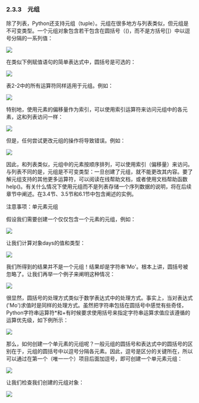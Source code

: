    

### 2.3.3　元组

除了列表，Python还支持元组（tuple）。元组在很多地方与列表类似，但元组是不可变类型。一个元组对象包含若干包含在圆括号（()，而不是方括号[]）中以逗号分隔的一系列值：

![](0-Assets/Epubook/程序员编程语言经典合集（计算机科学丛书5册套装），javapython编程语言含经典教材龙书《编译原理》%20(Bruce%20Eckel%20%20Alfred%20V.%20Aho%20%20Monica%20S.%20Lam%20etc.)%20(Z-Library)/images/image07939.jpeg)

在类似下例赋值语句的简单表达式中，圆括号是可选的：

![](0-Assets/Epubook/程序员编程语言经典合集（计算机科学丛书5册套装），javapython编程语言含经典教材龙书《编译原理》%20(Bruce%20Eckel%20%20Alfred%20V.%20Aho%20%20Monica%20S.%20Lam%20etc.)%20(Z-Library)/images/image07940.jpeg)

表2-2中的所有运算符同样适用于元组。例如：

![](0-Assets/Epubook/程序员编程语言经典合集（计算机科学丛书5册套装），javapython编程语言含经典教材龙书《编译原理》%20(Bruce%20Eckel%20%20Alfred%20V.%20Aho%20%20Monica%20S.%20Lam%20etc.)%20(Z-Library)/images/image07941.jpeg)

特别地，使用元素的偏移量作为索引，可以使用索引运算符来访问元组中的各元素，这和列表访问一样：

![](0-Assets/Epubook/程序员编程语言经典合集（计算机科学丛书5册套装），javapython编程语言含经典教材龙书《编译原理》%20(Bruce%20Eckel%20%20Alfred%20V.%20Aho%20%20Monica%20S.%20Lam%20etc.)%20(Z-Library)/images/image07942.jpeg)

但是，任何尝试更改元组的操作将导致错误。例如：

![](0-Assets/Epubook/程序员编程语言经典合集（计算机科学丛书5册套装），javapython编程语言含经典教材龙书《编译原理》%20(Bruce%20Eckel%20%20Alfred%20V.%20Aho%20%20Monica%20S.%20Lam%20etc.)%20(Z-Library)/images/image07943.jpeg)

因此，和列表类似，元组中的元素按顺序排列，可以使用索引（偏移量）来访问。与列表不同的是，元组是不可变类型：一旦创建了元组，就不能更改其内容。要了解元组支持的其他更多运算符，可以阅读在线帮助文档，或者使用文档帮助函数help()。有关什么情况下使用元组而不是列表存储一个序列数据的说明，将在后续章节中阐述。在3.4节、3.5节和6.1节中包含阐述的实例。

注意事项：单元素元组

假设我们需要创建一个仅仅包含一个元素的元组，例如：

![](0-Assets/Epubook/程序员编程语言经典合集（计算机科学丛书5册套装），javapython编程语言含经典教材龙书《编译原理》%20(Bruce%20Eckel%20%20Alfred%20V.%20Aho%20%20Monica%20S.%20Lam%20etc.)%20(Z-Library)/images/image07944.jpeg)

让我们计算对象days的值和类型：

![](0-Assets/Epubook/程序员编程语言经典合集（计算机科学丛书5册套装），javapython编程语言含经典教材龙书《编译原理》%20(Bruce%20Eckel%20%20Alfred%20V.%20Aho%20%20Monica%20S.%20Lam%20etc.)%20(Z-Library)/images/image07945.jpeg)

我们所得到的结果并不是一个元组！结果却是字符串'Mo'。根本上讲，圆括号被忽略了。让我们再举一个例子来阐明这种情况：

![](0-Assets/Epubook/程序员编程语言经典合集（计算机科学丛书5册套装），javapython编程语言含经典教材龙书《编译原理》%20(Bruce%20Eckel%20%20Alfred%20V.%20Aho%20%20Monica%20S.%20Lam%20etc.)%20(Z-Library)/images/image07946.jpeg)

很显然，圆括号的处理方式类似于数学表达式中的处理方式。事实上，当对表达式('Mo')求值时是同样的处理方式。虽然把字符串包括在圆括号中感觉有些奇怪，Python字符串运算符*和+有时候要求使用括号来指定字符串运算求值应该遵循的运算优先级，如下例所示：

![](0-Assets/Epubook/程序员编程语言经典合集（计算机科学丛书5册套装），javapython编程语言含经典教材龙书《编译原理》%20(Bruce%20Eckel%20%20Alfred%20V.%20Aho%20%20Monica%20S.%20Lam%20etc.)%20(Z-Library)/images/image07947.jpeg)

那么，如何创建一个单元素的元组呢？一般元组的圆括号和表达式中的圆括号的区别在于，元组的圆括号中以逗号分隔各元素。因此，逗号是区分的关键所在，所以可以通过在第一个（唯一一个）项目后面加逗号，即可创建一个单元素元组：

![](0-Assets/Epubook/程序员编程语言经典合集（计算机科学丛书5册套装），javapython编程语言含经典教材龙书《编译原理》%20(Bruce%20Eckel%20%20Alfred%20V.%20Aho%20%20Monica%20S.%20Lam%20etc.)%20(Z-Library)/images/image07948.jpeg)

让我们检查我们创建的元组对象：

![](0-Assets/Epubook/程序员编程语言经典合集（计算机科学丛书5册套装），javapython编程语言含经典教材龙书《编译原理》%20(Bruce%20Eckel%20%20Alfred%20V.%20Aho%20%20Monica%20S.%20Lam%20etc.)%20(Z-Library)/images/image07949.jpeg)